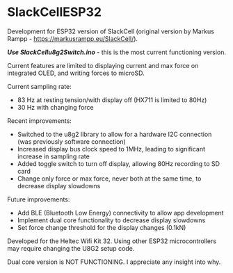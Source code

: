 # SlackCellESP32
Development for ESP32 version of SlackCell (original version by Markus Rampp - https://markusrampp.eu/SlackCell/).

***Use SlackCellu8g2Switch.ino*** - this is the most current functioning version.

Current features are limited to displaying current and max force on integrated OLED, and writing forces to microSD.

Current sampling rate:
- 83 Hz at resting tension/with display off (HX711 is limited to 80Hz)
- 30 Hz with changing force

Recent improvements:
- Switched to the u8g2 library to allow for a hardware I2C connection (was previously software connection)
- Increased display bus clock speed to 1MHz, leading to significant increase in sampling rate
- Added toggle switch to turn off display, allowing 80Hz recording to SD card
- Change only force or max force, never both at the same time, to decrease display slowdowns

Future improvements:
- Add BLE (Bluetooth Low Energy) connectivity to allow app development
- Implement dual core functionality to decrease display slowdowns
- Set force change threshold for the display changes (0.1kN)

Developed for the Heltec Wifi Kit 32. Using other ESP32 microcontrollers may require changing the U8G2 setup code.

Dual core version is NOT FUNCTIONING. I appreciate any insight into why.
